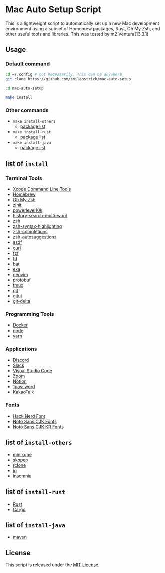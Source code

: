 # Mac Auto Setup Script

This is a lightweight script to automatically set up a new Mac development environment using a subset of Homebrew packages, Rust, Oh My Zsh, and other useful tools and libraries.
This was tested by m2 Ventura(13.3.1)

## Usage

### Default command

```bash
cd ~/.config # not necessarily. This can be anywhere
git clone https://github.com/smileostrich/mac-auto-setup

cd mac-auto-setup

make install
```

### Other commands

- `make install-others`
  - [package list](#list-of-install-others)
- `make install-rust`
  - [package list](#list-of-install-rust)
- `make install-java`
  - [package list](#list-of-install-java)

## list of `install`

### Terminal Tools

- [Xcode Command Line Tools](https://developer.apple.com/xcode/resources/)
- [Homebrew](https://brew.sh/)
- [Oh My Zsh](https://ohmyz.sh/)
- [zinit](https://github.com/zdharma-continuum/zinit)
- [powerlevel10k](https://github.com/romkatv/powerlevel10k)
- [history-search-multi-word](https://github.com/zdharma/history-search-multi-word)
- [zsh](https://formulae.brew.sh/formula/zsh)
- [zsh-syntax-highlighting](https://formulae.brew.sh/formula/zsh-syntax-highlighting)
- [zsh-completions](https://formulae.brew.sh/formula/zsh-completions)
- [zsh-autosuggestions](https://formulae.brew.sh/formula/zsh-autosuggestions)
- [asdf](https://asdf-vm.com/)
- [curl](https://formulae.brew.sh/formula/curl)
- [fzf](https://formulae.brew.sh/formula/fzf)
- [fd](https://formulae.brew.sh/formula/fd)
- [bat](https://formulae.brew.sh/formula/bat)
- [exa](https://formulae.brew.sh/formula/exa)
- [neovim](https://formulae.brew.sh/formula/neovim)
- [protobuf](https://formulae.brew.sh/formula/protobuf)
- [tmux](https://formulae.brew.sh/formula/tmux)
- [git](https://formulae.brew.sh/formula/git)
- [gitui](https://formulae.brew.sh/formula/gitui)
- [git-delta](https://formulae.brew.sh/formula/git-delta)

### Programming Tools

- [Docker](https://www.docker.com/)
- [node]()
- [yarn](https://formulae.brew.sh/formula/yarn)

### Applications

- [Discord](https://formulae.brew.sh/cask/discord)
- [Slack](https://formulae.brew.sh/cask/slack)
- [Visual Studio Code](https://formulae.brew.sh/cask/visual-studio-code)
- [Zoom](https://zoom.us/)
- [Notion](https://formulae.brew.sh/cask/notion)
- [1password](https://1password.com/ko/)
- [KakaoTalk](https://www.kakaocorp.com/page/service/service/KakaoTalk)

### Fonts

- [Hack Nerd Font](https://github.com/ryanoasis/nerd-fonts/tree/master/patched-fonts/Hack)
- [Noto Sans CJK Fonts](https://www.google.com/get/noto/help/cjk/)
- [Noto Sans CJK KR Fonts](https://www.google.com/get/noto/help/cjk/)

## list of `install-others`

- [minikube](https://minikube.sigs.k8s.io/docs/)
- [skopeo](https://github.com/containers/skopeo)
- [rclone](https://rclone.org/)
- [jq](https://stedolan.github.io/jq/)
- [insomnia](https://insomnia.rest/)

## list of `install-rust`

- [Rust](https://www.rust-lang.org/)
- [Cargo](https://doc.rust-lang.org/cargo/)

## list of `install-java`

- [maven](https://maven.apache.org/)

## License

This script is released under the [MIT License](LICENSE).
